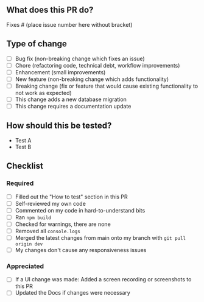 ## What does this PR do?

<!-- Please include a summary of the change and which issue is fixed. Please also include relevant motivation and context. List any dependencies that are required for this change. -->

Fixes # (place issue number here without bracket)

<!-- Please provide a screenshots or upload a video for visual changes to speed up reviews -->

## Type of change

<!-- Please mark the relevant points by using [x] -->

- [ ] Bug fix (non-breaking change which fixes an issue)
- [ ] Chore (refactoring code, technical debt, workflow improvements)
- [ ] Enhancement (small improvements)
- [ ] New feature (non-breaking change which adds functionality)
- [ ] Breaking change (fix or feature that would cause existing functionality to not work as expected)
- [ ] This change adds a new database migration
- [ ] This change requires a documentation update

## How should this be tested?

<!-- Please describe the tests that you ran to verify your changes. Provide instructions so we can reproduce. Please also list any relevant details for your test configuration -->

- Test A
- Test B

## Checklist

<!-- We're starting to get more and more contributions. Please help us making this efficient for all of us and go through this checklist. Please tick off what you did  -->

### Required

- [ ] Filled out the "How to test" section in this PR
- [ ] Self-reviewed my own code
- [ ] Commented on my code in hard-to-understand bits
- [ ] Ran `npm build`
- [ ] Checked for warnings, there are none
- [ ] Removed all `console.logs`
- [ ] Merged the latest changes from main onto my branch with `git pull origin dev`
- [ ] My changes don't cause any responsiveness issues

### Appreciated

- [ ] If a UI change was made: Added a screen recording or screenshots to this PR
- [ ] Updated the Docs if changes were necessary
